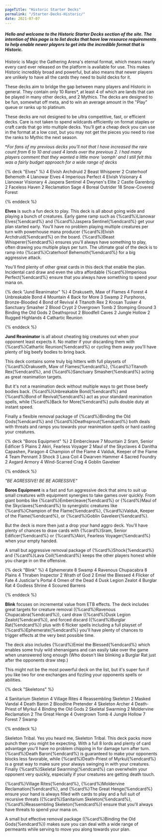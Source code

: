 ```yaml
---
pageTitle: "Historic Starter Decks"
permalink: "/Starter-Decks-Historic/"
date: 2021-07-07
---
```


##### Hello and welcome to the Historic Starter Decks section of the site. The intention of this page is to list decks that have low resource requirements to help enable newer players to get into the incredible format that is Historic. 

Historic is Magic the Gathering Arena's eternal format, which means nearly every card ever released on the platform is available for use. This makes Historic incredibly broad and powerful, but also means that newer players are unlikely to have all the cards they need to build decks for it.

These decks aim to bridge the gap between many players and Historic in general. They contain only 10 Rares*, at least 4 of which are lands that can be played in many other decks, and 2 Mythics. The decks are designed to be fun, somewhat off meta, and to win an average amount in the "Play" queue or ranks up to platinum. 

These decks are not designed to be ultra competitive, fast, or efficient decks. Care is not taken to spend wildcards efficiently on format staples or craft cards that go into multiple decks. You'll get a cheap deck you can use in the format at a low cost, but you may not get the pieces you need to rise the ranks to Mythic the next season. 

 **For fans of my previous decks you'll not that I have increased the rare count from 6 to 10 and used 4 lands over the previous 2. I had many players comment that they wanted a little more 'oomph' and I still felt this was a fairly budget approach for a wide range of decks*

<!-- Elves -->

{% deck "Elves" %}
4 Elvish Archdruid
2 Beast Whisperer
2 Craterhoof Behemoth
4 Llanowar Elves
4 Imperious Perfect
4 Elvish Visionary
4 Llanowar Visionary
4 Jaspera Sentinel
4 Dwynen's Elite
2 Castle Garenbrig
2 Faceless Haven
2 Reclamation Sage
4 Boreal Outrider
18 Snow-Covered Forest

{% enddeck %}

**Elves** is such a fun deck to play. This deck is all about going wide and playing a bunch of creatures. Early game ramp such as {%card%}Llanowar Elves{%endcard%} and {%card%}Jaspera Sentinel{%endcard%} get your plan started early. You'll have no problem playing multiple creatures per turn with powerhouse mana producer {%card%}Elvish Archdruid{%endcard%} on the board. {%card%}Beast Whisperer{%endcard%} ensures you'll always have something to play, often drawing you multiple plays per turn. The ultimate goal of the deck is to ramp into {%card%}Craterhoof Behemoth{%endcard%} for a big aggressive attack. 

You'll find plenty of other great cards in this deck that enable the plan. Incidental card draw and even the ultra affordable {%card%}Imperious Perfect{%endcard%} ensure that you always have something to spend your mana on. 

<!-- Jund Reanimator -->

{% deck "Jund Reanimator" %}
4 Drakuseth, Maw of Flames
4 Forest
4 Unbreakable Bond
4 Mountain
4 Back for More
3 Swamp
2 Purphoros, Bronze-Blooded
4 Bond of Revival
4 Titanoth Rex
2 Krosan Tusker
4 Sanctuary Smasher
2 Blood Crypt
2 Overgrown Tomb
2 Stomping Ground
3 Binding the Old Gods
2 Deathsprout
2 Bloodfell Caves
2 Jungle Hollow
2 Rugged Highlands
4 Cathartic Reunion

{% enddeck %}

**Jund Reanimator** is all about cheating big creatures out when your opponent least expects it. No matter if your discarding them with {%card%}Cathartic Reunion{%endcard%} or cycling them away you'll have plenty of big beefy bodies to bring back.

This deck contains some truly big hitters with full playsets of {%card%}Drakuseth, Maw of Flames{%endcard%},  {%card%}Titanoth Rex{%endcard%}, and {%card%}Sanctuary Smasher{%endcard%} acting as great reanimation targets. 

But it's not a reanimation deck without multiple ways to get those beefy bodies back. {%card%}Unbreakable Bond{%endcard%} and {%card%}Bond of Revival{%endcard%} act as your standard reanimation spells, while {%card%}Back for More{%endcard%} pulls double duty at instant speed. 

Finally a flexible removal package of {%card%}Binding the Old Gods{%endcard%} and {%card%}Deathsprout{%endcard%} both deals with threats and ramps you towards your reanimation spells or hard casting your creatures.

<!-- Boros Equipment -->

{% deck "Boros Equipment" %}
2 Embercleave
7 Mountain
2 Sram, Senior Edificer
5 Plains
2 Akiri, Fearless Voyager
2 Maul of the Skyclaves
4 Danitha Capashen, Paragon
4 Champion of the Flame
4 Valduk, Keeper of the Flame
4 Team Pennant
3 Shock
3 Lava Coil
4 Dwarven Hammer
4 Sacred Foundry
2 Axgard Armory
4 Wind-Scarred Crag
4 Goblin Gaveleer

{% enddeck %}

*"BE AGRESSIVE! BE BE AGRESSIVE"*

**Boros Equipment** is a fast and fun aggressive deck that aims to suit up small creatures with equipment synergies to take games over quickly.  From giant bombs like {%card%}Embercleave{%endcard%} or {%card%}Maul of the Skyclaves{%endcard%} to synergistic creatures like {%card%}Champion of the Flame{%endcard%}, {%card%}Valduk, Keeper of the Flame{%endcard%}, or {%card%}Goblin Gaveleer{%endcard%}. 

But the deck is more then just a drop your hand aggro deck. You'll have plenty of chances to draw cards with {%card%}Sram, Senior Edificer{%endcard%} or {%card%}Akiri, Fearless Voyager{%endcard%} when your empty handed.

A small but aggressive removal package of {%card%}Shock{%endcard%} and {%card%}Lava Coil{%endcard%} keeps the other players honest while you charge in on the offensive. 

<!-- Blink -->

{% deck "Blink" %}
4 Ephemerate
8 Swamp
4 Ravenous Chupacabra
8 Plains
4 Thraben Inspector
2 Wrath of God
2 Emiel the Blessed
4 Flicker of Fate
4 Justiciar's Portal
4 Omen of the Dead
4 Dusk Legion Zealot
4 Burglar Rat
4 Godless Shrine
4 Scoured Barrens

{% enddeck %}

**Blink** focuses on incremental value from ETB effects. The deck includes great targets for creature removal ({%card%}Ravenous Chupacabra{%endcard%}), card draw ({%card%}Dusk Legion Zealot{%endcard%}), and forced discard ({%card%}Burglar Rat{%endcard%}) plus with 6 flicker spells including a full playset of {%card%}Ephemerate{%endcard%} you'll have plenty of chances to trigger effects at the very best possible time.

The deck also includes {%card%}Emiel the Blessed{%endcard%} which enables some truly wild shenanigans and can easily take over the game when unanswered long enough (Who doesn't like blinking a Burglar Rat just after the opponents draw step.)

This might not be the most powerful deck on the list, but it's super fun if you like two for one exchanges and fizzling your opponents spells or abilities. 

<!-- Skeletons -->

{% deck "Skeletons" %}

4 Sanitarium Skeleton
4 Village Rites
4 Reassembling Skeleton
2 Masked Vandal
4 Death Baron
2 Bloodline Pretender
4 Skeleton Archer
4 Death-Priest of Myrkul
4 Binding the Old Gods
2 Skeletal Swarming
2 Moldervine Reclamation
2 The Great Henge
4 Overgrown Tomb
4 Jungle Hollow
7 Forest
7 Swamp

{% enddeck %}

Skeleton Tribal. Yes you heard me, Skeleton Tribal. This deck packs more punch then you might be expecting. With a full 8 lords and plenty of card advantage you'll have no problem chipping in for damage turn after turn. {%card%}Death Baron{%endcard%} is guaranteed to make your opponents blocks less favorable, while {%card%}Death-Priest of Myrkul{%endcard%} is a great way to make sure your always swinging in with your creatures. Finally {%card%}Skeletal Swarming{%endcard%} can overwhelm your opponent very quickly, especially if your creatures are getting death touch. 

{%card%}Village Rites{%endcard%}, {%card%}Moldervine Reclamation{%endcard%}, and {%card%}The Great Henge{%endcard%} ensure your hand is always filled with cards to play and a full suit of recursive threats ({%card%}Sanitarium Skeleton{%endcard%}, {%card%}Reassembling Skeleton{%endcard%}) ensure that you'll always have threats to spend your mana on. 

A small but effective removal package ({%card%}Binding the Old Gods{%endcard%}) makes sure you can deal with a wide range of permeants while serving to move you along towards your plan. 
